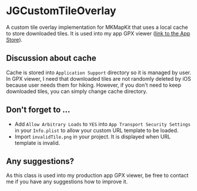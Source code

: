 # JGCustomTileOverlay
A custom tile overlay implementation for MKMapKit that uses a local cache to store downloaded tiles. It is used into my app GPX viewer ([link to the App Store](https://apps.apple.com/ch/app/gpx-viewer/id1511582047?l=fr)).

## Discussion about cache
Cache is stored into `Application Support` directory so it is managed by user. In GPX viewer, I need that downloaded tiles are not randomly deleted by iOS because user needs them for hiking. However, if you don't need to keep downloaded tiles, you can simply change cache directory.


## Don't forget to ...

- Add `Allow Arbitrary Loads` to `YES` into `App Transport Security Settings` in your `Info.plist` to allow your custom URL template to be loaded.
- Import `invalidTile.png` in your project. It is displayed when URL template is invalid.


## Any suggestions?

As this class is used into my production app GPX viewer, be free to contact me if you have any suggestions how to improve it.